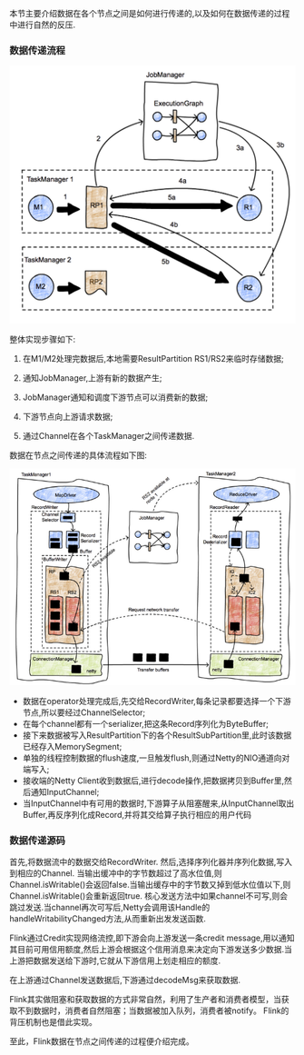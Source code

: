 本节主要介绍数据在各个节点之间是如何进行传递的,以及如何在数据传递的过程中进行自然的反压.

### 数据传递流程

![Shuffle](../assets/img/flink/shuffle.png "Shuffle")

整体实现步骤如下:

 1. 在M1/M2处理完数据后,本地需要ResultPartition RS1/RS2来临时存储数据;

 2. 通知JobManager,上游有新的数据产生;

 3. JobManager通知和调度下游节点可以消费新的数据;

 4. 下游节点向上游请求数据;

 5. 通过Channel在各个TaskManager之间传递数据.

数据在节点之间传递的具体流程如下图:

![Shuffle-data](../assets/img/flink/shuffledata.png "Shuffle-data")

 * 数据在operator处理完成后,先交给RecordWriter,每条记录都要选择一个下游节点,所以要经过ChannelSelector;
 * 在每个channel都有一个serializer,把这条Record序列化为ByteBuffer;
 * 接下来数据被写入ResultPartition下的各个ResultSubPartition里,此时该数据已经存入MemorySegment;
 * 单独的线程控制数据的flush速度,一旦触发flush,则通过Netty的NIO通道向对端写入;
 * 接收端的Netty Client收到数据后,进行decode操作,把数据拷贝到Buffer里,然后通知InputChannel;
 * 当InputChannel中有可用的数据时,下游算子从阻塞醒来,从InputChannel取出Buffer,再反序列化成Record,并将其交给算子执行相应的用户代码

### 数据传递源码

首先,将数据流中的数据交给RecordWriter.
然后,选择序列化器并序列化数据,写入到相应的Channel.
当输出缓冲中的字节数超过了高水位值,则Channel.isWritable()会返回false.当输出缓存中的字节数又掉到低水位值以下,则Channel.isWritable()会重新返回true.
核心发送方法中如果channel不可写,则会跳过发送.当channel再次可写后,Netty会调用该Handle的handleWritabilityChanged方法,从而重新出发发送函数.

Flink通过Credit实现网络流控,即下游会向上游发送一条credit message,用以通知其目前可用信用额度,然后上游会根据这个信用消息来决定向下游发送多少数据.当
上游把数据发送给下游时,它就从下游信用上划走相应的额度.

在上游通过Channel发送数据后,下游通过decodeMsg来获取数据.

Flink其实做阻塞和获取数据的方式非常自然，利用了生产者和消费者模型，当获取不到数据时，消费者自然阻塞；当数据被加入队列，消费者被notify。
Flink的背压机制也是借此实现。

至此，Flink数据在节点之间传递的过程便介绍完成。